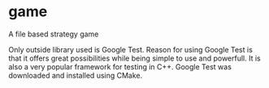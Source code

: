 # game
A file based strategy game 

Only outside library used is Google Test.
Reason for using Google Test is that it offers great possibilities
while being simple to use and powerfull. 
It is also a very popular framework for testing in C++.
Google Test was downloaded and installed using CMake.
